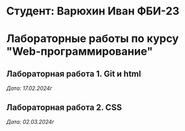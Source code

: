 # Студент: Варюхин Иван ФБИ-23

# Лабораторные работы по курсу "Web-программирование"

## Лабораторная работа 1. Git и html

*Дата: 17.02.2024г*

## Лабораторная работа 2. CSS

*Дата: 02.03.2024г*
